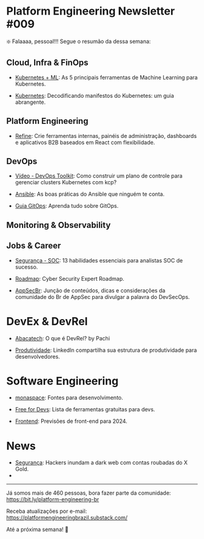 # Platform Engineering Newsletter #009

❇️ Falaaaa, pessoal!!! Segue o resumão da dessa semana:

## Cloud, Infra & FinOps

- [Kubernetes + ML](https://collabnix.com/top-5-machine-learning-tools-for-kubernetes/): As 5 principais ferramentas de Machine Learning para Kubernetes.

- [Kubernetes](https://sridharnalagatla.hashnode.dev/decoding-kubernetes-manifests-a-comprehensive-guide): Decodificando manifestos do Kubernetes: um guia abrangente.


## Platform Engineering

- [Refine](https://refine.dev/): Crie ferramentas internas, painéis de administração, dashboards e aplicativos B2B baseados em React com flexibilidade.


## DevOps

- [Vídeo - DevOps Toolkit](https://www.youtube.com/watch?v=VVfO_2wZADU): Como construir um plano de controle para gerenciar clusters Kubernetes com kcp?

- [Ansible](https://amaurybsouza.medium.com/as-boas-pr%C3%A1ticas-do-ansible-que-ningu%C3%A9m-te-conta-e-que-n%C3%A3o-existem-no-google-4fcc3126ad1): As boas práticas do Ansible que ninguém te conta.

- [Guia GitOps](https://www.weave.works/technologies/gitops/): Aprenda tudo sobre GitOps.

## Monitoring & Observability


## Jobs & Career

- [Segurança - SOC](https://www.hackthebox.com/blog/13-essential-skills-for-soc-analysts): 13 habilidades essenciais para analistas SOC de sucesso.

- [Roadmap](https://roadmap.sh/cyber-security): Cyber Security Expert Roadmap.

- [AppSecBr](https://github.com/PedroKetzer/roadmap-appsecbr): Junção de conteúdos, dicas e considerações da comunidade do Br de AppSec para divulgar a palavra do DevSecOps.


# DevEx & DevRel

- [Abacatech](https://podcasters.spotify.com/pod/show/patrcia378/episodes/O-que--DevRel-e2e5ous): O que é DevRel? by Pachi

- [Produtividade](https://thenewstack.io/linkedin-shares-its-developer-productivity-framework/): LinkedIn compartilha sua estrutura de produtividade para desenvolvedores.


# Software Engineering

- [monaspace](https://monaspace.githubnext.com/): Fontes para desenvolvimento.

- [Free for Devs](https://free-for.dev/#/): Lista de ferramentas gratuitas para devs.

- [Frontend](https://buttondown.email/whatever_jamie/archive/frontend-predictions-for-2024): Previsões de front-end para 2024.


# News
- [Segurança](https://www.cisoadvisor.com.br/hackers-inundam-a-dark-web-com-contas-roubadas-do-x-gold/): Hackers inundam a dark web com contas roubadas do X Gold.
- 

---

Já somos mais de 460 pessoas, bora fazer parte da comunidade:
https://bit.ly/platform-engineering-br


Receba atualizações por e-mail:
https://platformengineeringbrazil.substack.com/

Até a próxima semana! 
💚

